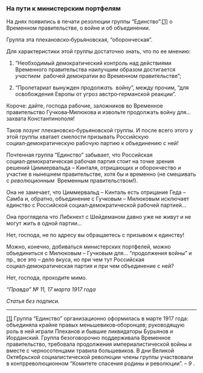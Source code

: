 ### На пути к министерским портфелям

На днях появились в печати резолюции группы “Единство”:[[1]](#_ftn1) о Временном правительстве, о войне и об объединении.

Группа эта плехановско‑бурьяновская, “оборонческая”.

Для характеристики этой группы достаточно знать, что по ее мнению:

1) “Необходимый демократический контроль над действиями Временного правительства наилучшим образом достигается _участием_  рабочей демократии во Временном правительстве”;

2) “Пролетариат вынужден _продолжать_  войну”, между прочим, “для освобождения Европы от угроз австро‑германской реакции”.

Короче: дайте, господа рабочие, заложников во Временное правительство Гучкова‑Милюкова и извольте продолжать войну для… захвата Константинополя!

Таков лозунг плехановско‑бурьяновской группы. И после всего этого у этой группы хватает смелости призывать Российскую социал‑демократическую рабочую партию к объединению с ней!

Почтенная группа “Единство” забывает, что Российская социал‑демократическая рабочая партия стоит на точке зрения решений Циммервальда – Кинталя, отрицающих и оборончество и участие в нынешнем правительстве, хотя бы и временно (не смешивать с _революционным_  Временным правительством!).

Она не замечает, что Циммервальд – Кинталь есть отрицание Геда – Самба и, обратно, объединение с Гучковым – Милюковым исключает единство с Российской социал‑демократической рабочей партией…

Она проглядела что Либкнехт с Шейдеманом давно уже не живут и не могут жить в одной партии…

Нет, господа, не по адресу вы обращаетесь с призывом к единству!

Можно, конечно, добиваться министерских портфелей, можно объединиться с Милюковым – Гучковым для… “продолжения войны” и пр., все это – дело вкуса, но при чем тут Российская социал‑демократическая партия и при чем объединение с ней?

Нет, господа, проходите мимо.

_“Правда” №_ _11, 17 марта 1917 года_

_Статья без подписи._

  

---

[[1]](#_ftnref1) Группа “Единство” организационно оформилась в марте 1917 года: объединяла крайне правых меньшевиков‑оборонцев; руководящую роль в ней играли Плеханов и бывшие ликвидаторы Бурьянов и Иорданский. Группа безоговорочно поддерживала Временное правительство, требовала продолжения империалистической войны и вместе с черносотенцами травила большевиков. В дни Великой Октябрьской социалистической революции члены группы участвовали в контрреволюционном “Комитете спасения родины и революции”. – _9_ .